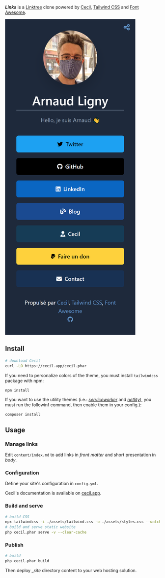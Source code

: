 **_Links_** is a [Linktree](https://linktr.ee) clone powered by [Cecil](https://cecil.app), [Tailwind CSS](https://tailwindcss.com) and [Font Awesome](https://fontawesome.com).

[![Links example](docs/cecil-links.netlify.app.png)](https://cecil-links.netlify.app)

## Install

```bash
# download Cecil
curl -LO https://cecil.app/cecil.phar
```

If you need to personalize colors of the theme, you must install `tailwindcss` package with npm:

```bash
npm install
```

If you want to use the utility themes (i.e.: _[serviceworker](https://github.com/Cecilapp/theme-serviceworker#readme)_ and _[netlity](https://github.com/Cecilapp/theme-netlify#readme)_), you must run the followinf command, then enable them in your config.):

```bash
composer install
```

## Usage

### Manage links

Edit `content/index.md` to add links in _front matter_ and short presentation in _body_.

### Configuration

Define your site's configuration in `config.yml`.

Cecil's documentation is available on [cecil.app](https://cecil.app/documentation/configuration/).

### Build and serve

```bash
# build CSS
npx tailwindcss -i ./assets/tailwind.css -o ./assets/styles.css --watch
# build and serve static website
php cecil.phar serve -v --clear-cache
```

### Publish

```bash
# build
php cecil.phar build
```

Then deploy __site_ directory content to your web hosting solution.
